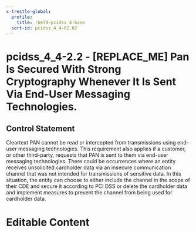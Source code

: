 ```yaml
---
x-trestle-global:
  profile:
    title: rhel9-pcidss_4-base
  sort-id: pcidss_4_4-02.02
---
```


# pcidss_4_4-2.2 - \[REPLACE_ME\] Pan Is Secured With Strong Cryptography Whenever It Is Sent Via End-User Messaging Technologies.

## Control Statement

Cleartext PAN cannot be read or intercepted from transmissions using end-user messaging
technologies. This requirement also applies if a customer, or other third-party, requests
that PAN is sent to them via end-user messaging technologies. There could be occurrences
where an entity receives unsolicited cardholder data via an insecure communication channel
that was not intended for transmissions of sensitive data. In this situation, the entity
can choose to either include the channel in the scope of their CDE and secure it according
to PCI DSS or delete the cardholder data and implement measures to prevent the channel
from being used for cardholder data.

# Editable Content

<!-- Make additions and edits below -->
<!-- The above represents the contents of the control as received by the profile, prior to additions. -->
<!-- If the profile makes additions to the control, they will appear below. -->
<!-- The above markdown may not be edited but you may edit the content below, and/or introduce new additions to be made by the profile. -->
<!-- If there is a yaml header at the top, parameter values may be edited. Use --set-parameters to incorporate the changes during assembly. -->
<!-- The content here will then replace what is in the profile for this control, after running profile-assemble. -->
<!-- The current profile has no added parts for this control, but you may add new ones here. -->
<!-- Each addition must have a heading either of the form ## Control my_addition_name -->
<!-- or ## Part a. (where the a. refers to one of the control statement labels.) -->
<!-- "## Control" parts are new parts added after the statement part. -->
<!-- "## Part" parts are new parts added into the top-level statement part with that label. -->
<!-- Subparts may be added with nested hash levels of the form ### My Subpart Name -->
<!-- underneath the parent ## Control or ## Part being added -->
<!-- See https://oscal-compass.github.io/compliance-trestle/tutorials/ssp_profile_catalog_authoring/ssp_profile_catalog_authoring for guidance. -->
